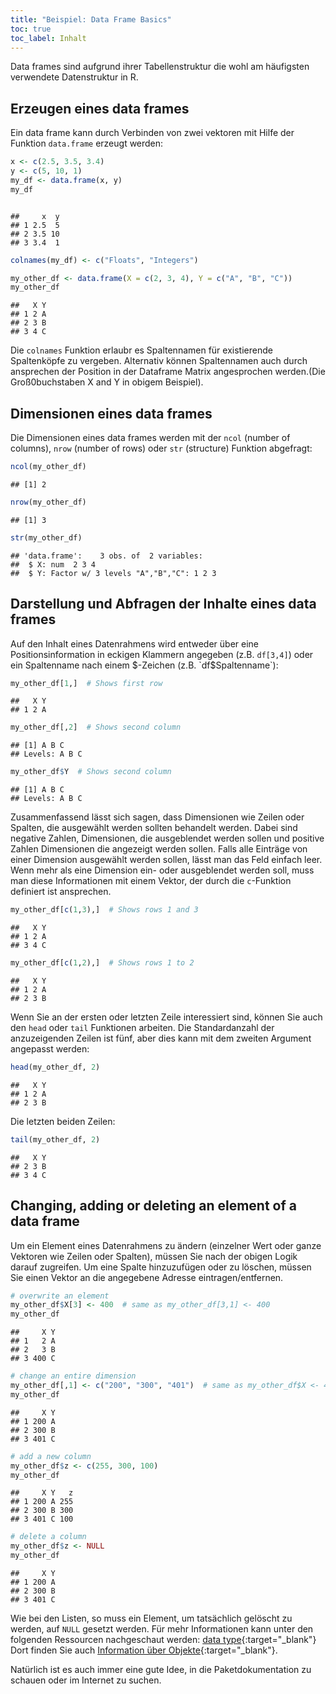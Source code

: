 ```yaml
---
title: "Beispiel: Data Frame Basics"
toc: true
toc_label: Inhalt
---
```



Data frames sind aufgrund ihrer Tabellenstruktur die wohl am häufigsten verwendete Datenstruktur in R.

## Erzeugen eines data frames
Ein data frame kann durch Verbinden von zwei vektoren mit Hilfe der Funktion  `data.frame` erzeugt werden:

```r
x <- c(2.5, 3.5, 3.4)
y <- c(5, 10, 1)
my_df <- data.frame(x, y)
my_df
```

```

##     x  y
## 1 2.5  5
## 2 3.5 10
## 3 3.4  1
```

```r
colnames(my_df) <- c("Floats", "Integers")

my_other_df <- data.frame(X = c(2, 3, 4), Y = c("A", "B", "C"))
my_other_df
```

```
##   X Y
## 1 2 A
## 2 3 B
## 3 4 C
```
Die `colnames` Funktion erlaubr es  Spaltennamen für existierende Spaltenköpfe zu vergeben. Alternativ können Spaltennamen auch durch ansprechen der Position in der Dataframe Matrix angesprochen werden.(Die Groß0buchstaben X and Y in obigem Beispiel).


## Dimensionen eines  data frames
Die Dimensionen  eines data frames werden mit der `ncol` (number of columns), 
`nrow` (number of rows) oder  `str` (structure) Funktion abgefragt:

```r
ncol(my_other_df)
```

```
## [1] 2
```

```r
nrow(my_other_df)
```

```
## [1] 3
```

```r
str(my_other_df)
```

```
## 'data.frame':	3 obs. of  2 variables:
##  $ X: num  2 3 4
##  $ Y: Factor w/ 3 levels "A","B","C": 1 2 3
```


## Darstellung und Abfragen der Inhalte eines data frames

Auf den Inhalt eines Datenrahmens wird entweder über eine Positionsinformation 
in eckigen Klammern angegeben (z.B. `df[3,4]`) oder ein Spaltenname nach einem $-Zeichen
(z.B. `df$Spaltenname`):




```r
my_other_df[1,]  # Shows first row
```

```
##   X Y
## 1 2 A
```

```r
my_other_df[,2]  # Shows second column
```

```
## [1] A B C
## Levels: A B C
```

```r
my_other_df$Y  # Shows second column
```

```
## [1] A B C
## Levels: A B C
```


Zusammenfassend lässt sich sagen, dass Dimensionen wie Zeilen oder Spalten, die ausgewählt werden sollten behandelt werden. Dabei sind negative Zahlen, Dimensionen, die ausgeblendet werden sollen und positive Zahlen Dimensionen die angezeigt werden sollen. Falls alle Einträge von
einer Dimension ausgewählt werden sollen, lässt man das Feld einfach leer. Wenn mehr als
eine Dimension ein- oder ausgeblendet werden soll, muss man diese Informationen mit einem 
Vektor, der durch die `c`-Funktion definiert ist ansprechen.

```r
my_other_df[c(1,3),]  # Shows rows 1 and 3
```

```
##   X Y
## 1 2 A
## 3 4 C
```

```r
my_other_df[c(1,2),]  # Shows rows 1 to 2
```

```
##   X Y
## 1 2 A
## 2 3 B
```

Wenn Sie an der ersten oder letzten Zeile interessiert sind, können Sie auch den `head` oder
`tail` Funktionen arbeiten. Die Standardanzahl der anzuzeigenden Zeilen ist fünf, aber dies kann mit dem zweiten Argument angepasst werden:


```r
head(my_other_df, 2)
```

```
##   X Y
## 1 2 A
## 2 3 B
```

Die letzten beiden Zeilen:

```r
tail(my_other_df, 2)
```

```
##   X Y
## 2 3 B
## 3 4 C
```

## Changing, adding or deleting an element of a data frame
Um ein Element eines Datenrahmens zu ändern (einzelner Wert oder ganze
Vektoren wie Zeilen oder Spalten), müssen Sie nach der obigen Logik darauf zugreifen.
Um eine Spalte hinzuzufügen oder zu löschen, müssen Sie einen Vektor an die angegebene Adresse eintragen/entfernen.

```r
# overwrite an element
my_other_df$X[3] <- 400  # same as my_other_df[3,1] <- 400
my_other_df
```

```
##     X Y
## 1   2 A
## 2   3 B
## 3 400 C
```

```r
# change an entire dimension
my_other_df[,1] <- c("200", "300", "401")  # same as my_other_df$X <- 400
my_other_df
```

```
##     X Y
## 1 200 A
## 2 300 B
## 3 401 C
```

```r
# add a new column
my_other_df$z <- c(255, 300, 100)
my_other_df
```

```
##     X Y   z
## 1 200 A 255
## 2 300 B 300
## 3 401 C 100
```

```r
# delete a column
my_other_df$z <- NULL
my_other_df
```

```
##     X Y
## 1 200 A
## 2 300 B
## 3 401 C
```
Wie bei den Listen, so muss ein Element, um tatsächlich gelöscht zu werden, auf `NULL` gesetzt werden.
Für mehr Informationen kann unter den folgenden Ressourcen nachgeschaut werden: [data type](http://www.statmethods.net/input/datatypes.html){:target="_blank"} 
Dort finden Sie auch [Information über Objekte](http://www.statmethods.net/input/contents.html){:target="_blank"}. 

Natürlich ist es auch immer eine gute Idee, in die Paketdokumentation zu schauen oder im Internet zu suchen.

